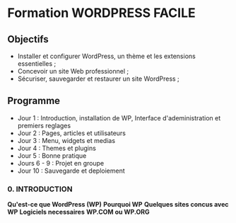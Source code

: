 # Formation WORDPRESS FACILE
## Objectifs
* Installer et configurer WordPress, un thème et les extensions essentielles ;
* Concevoir un site Web professionnel ;
* Sécuriser, sauvegarder et restaurer un site WordPress ;

## Programme
* Jour 1 : Introduction, installation de WP, Interface d'adeministration et premiers reglages
* Jour 2 : Pages, articles et utilisateurs
* Jour 3 : Menu, widgets et medias
* Jour 4 : Themes et plugins
* Jour 5 : Bonne pratique
* Jours 6 - 9 : Projet en groupe
* Jour 10 : Sauvegarde et deploiement

### 0. INTRODUCTION
**Qu'est-ce que WordPress (WP)**
**Pourquoi WP**
**Quelques sites concus avec WP**
**Logiciels necessaires**
**WP.COM ou WP.ORG**
